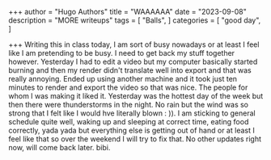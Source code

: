 +++
author = "Hugo Authors"
title = "WAAAAAA"
date = "2023-09-08"
description = "MORE writeups"
tags = [
    "Balls",
]
categories = [
    "good day",
]

+++
Writing this in class today, I am sort of busy nowadays or at least I feel like I am pretending to be busy. I need to get back my stuff together however. Yesterday I had to edit a video but my computer basically started burning and then my render didn't translate well into export and that was really annoying. Ended up using another machine and it took just ten minutes to render and export the video so that was nice. The people for whom I was making it liked it. Yesterday was the hottest day of the week but then there were thunderstorms in the night. No rain but the wind was so strong that I felt like I would hve literally blown : )). I am sticking to general schedule quite well, waking up and sleeping at correct time, eating food correctly, yada yada but everything else is getting out of hand or at least I feel like that so over the weekend I will try to fix that. 
No other updates right now, will come back later. bibi.
